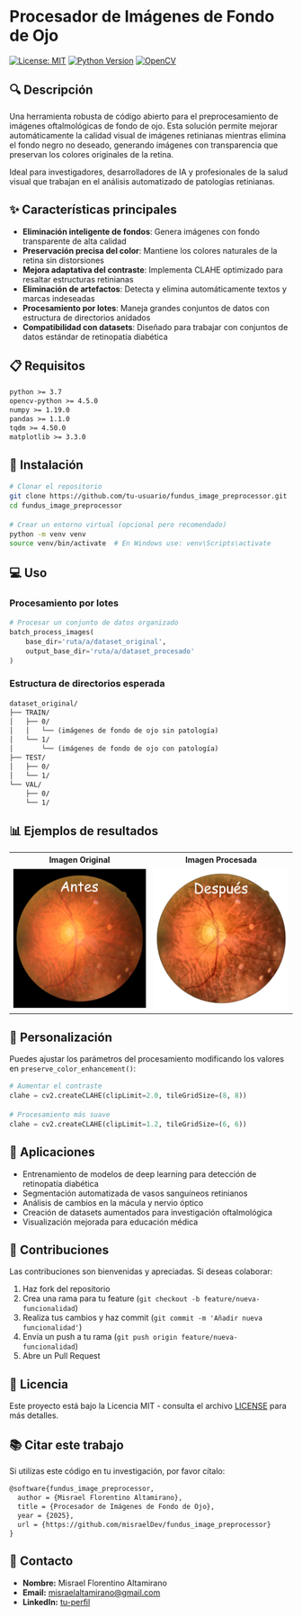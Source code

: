 # Procesador de Imágenes de Fondo de Ojo

[![License: MIT](https://img.shields.io/badge/License-MIT-yellow.svg)](https://opensource.org/licenses/MIT)
[![Python Version](https://img.shields.io/badge/python-3.7%2B-blue.svg)](https://www.python.org/downloads/)
[![OpenCV](https://img.shields.io/badge/OpenCV-4.5%2B-green.svg)](https://opencv.org/)

## 🔍 Descripción

Una herramienta robusta de código abierto para el preprocesamiento de imágenes oftalmológicas de fondo de ojo. Esta solución permite mejorar automáticamente la calidad visual de imágenes retinianas mientras elimina el fondo negro no deseado, generando imágenes con transparencia que preservan los colores originales de la retina.

Ideal para investigadores, desarrolladores de IA y profesionales de la salud visual que trabajan en el análisis automatizado de patologías retinianas.

## ✨ Características principales

- **Eliminación inteligente de fondos**: Genera imágenes con fondo transparente de alta calidad
- **Preservación precisa del color**: Mantiene los colores naturales de la retina sin distorsiones
- **Mejora adaptativa del contraste**: Implementa CLAHE optimizado para resaltar estructuras retinianas
- **Eliminación de artefactos**: Detecta y elimina automáticamente textos y marcas indeseadas
- **Procesamiento por lotes**: Maneja grandes conjuntos de datos con estructura de directorios anidados
- **Compatibilidad con datasets**: Diseñado para trabajar con conjuntos de datos estándar de retinopatía diabética

## 📋 Requisitos

```
python >= 3.7
opencv-python >= 4.5.0
numpy >= 1.19.0
pandas >= 1.1.0
tqdm >= 4.50.0
matplotlib >= 3.3.0
```

## 🚀 Instalación

```bash
# Clonar el repositorio
git clone https://github.com/tu-usuario/fundus_image_preprocessor.git
cd fundus_image_preprocessor

# Crear un entorno virtual (opcional pero recomendado)
python -m venv venv
source venv/bin/activate  # En Windows use: venv\Scripts\activate
```

## 💻 Uso

### Procesamiento por lotes

```python
# Procesar un conjunto de datos organizado
batch_process_images(
    base_dir='ruta/a/dataset_original',
    output_base_dir='ruta/a/dataset_procesado'
)
```

### Estructura de directorios esperada

```
dataset_original/
├── TRAIN/
│   ├── 0/
│   │   └── (imágenes de fondo de ojo sin patología)
│   └── 1/
│       └── (imágenes de fondo de ojo con patología)
├── TEST/
│   ├── 0/
│   └── 1/
└── VAL/
    ├── 0/
    └── 1/
```

## 📊 Ejemplos de resultados

<table>
  <tr>
    <th>Imagen Original</th>
    <th>Imagen Procesada</th>
  </tr>
  <tr>
    <td><img src="doc/3_r1-imageonline.co.jpg" width="300"></td>
    <td><img src="doc/3_r1rb-imageonline.co.png" width="300"></td>
  </tr>
</table>

## 🔧 Personalización

Puedes ajustar los parámetros del procesamiento modificando los valores en `preserve_color_enhancement()`:

```python
# Aumentar el contraste
clahe = cv2.createCLAHE(clipLimit=2.0, tileGridSize=(8, 8))

# Procesamiento más suave
clahe = cv2.createCLAHE(clipLimit=1.2, tileGridSize=(6, 6))
```

## 🧪 Aplicaciones

- Entrenamiento de modelos de deep learning para detección de retinopatía diabética
- Segmentación automatizada de vasos sanguíneos retinianos
- Análisis de cambios en la mácula y nervio óptico
- Creación de datasets aumentados para investigación oftalmológica
- Visualización mejorada para educación médica

## 🤝 Contribuciones

Las contribuciones son bienvenidas y apreciadas. Si deseas colaborar:

1. Haz fork del repositorio
2. Crea una rama para tu feature (`git checkout -b feature/nueva-funcionalidad`)
3. Realiza tus cambios y haz commit (`git commit -m 'Añadir nueva funcionalidad'`)
4. Envía un push a tu rama (`git push origin feature/nueva-funcionalidad`)
5. Abre un Pull Request

## 📄 Licencia

Este proyecto está bajo la Licencia MIT - consulta el archivo [LICENSE](LICENSE) para más detalles.

## 📚 Citar este trabajo

Si utilizas este código en tu investigación, por favor cítalo:

```
@software{fundus_image_preprocessor,
  author = {Misrael Florentino Altamirano},
  title = {Procesador de Imágenes de Fondo de Ojo},
  year = {2025},
  url = {https://github.com/misraelDev/fundus_image_preprocessor}
}
```

## 📧 Contacto

- **Nombre:** Misrael Florentino Altamirano
- **Email:** misraelaltamirano@gmail.com
- **LinkedIn:** [tu-perfil](https://linkedin.com/in/misraelflorentino/)
